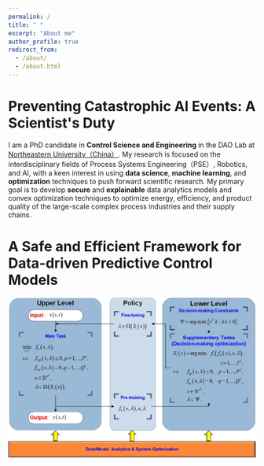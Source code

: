 ```yaml
---
permalink: /
title: " "
excerpt: "About me"
author_profile: true
redirect_from: 
  - /about/
  - /about.html
---
```


# Preventing Catastrophic AI Events: A Scientist's Duty

I am a PhD candidate in **Control Science and Engineering** in the DAO Lab at [Northeastern University（China）](http://english.neu.edu.cn/). My research is focused on the interdisciplinary fields of Process Systems Engineering（PSE）, Robotics, and AI, with a keen interest in using **data science**, **machine learning**, and **optimization** techniques to push forward scientific research. 
My primary goal is to develop **secure** and **explainable** data analytics models and convex optimization techniques to optimize energy, efficiency, and product quality of the large-scale complex process industries and their supply chains.

# A Safe and Efficient Framework for Data-driven Predictive Control Models
![avatar](/images/dynamic-predictive-control-framework.jpg)
